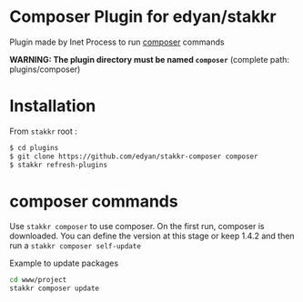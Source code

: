 # Composer Plugin for edyan/stakkr
Plugin made by Inet Process to run [composer](https://getcomposer.org) commands

__WARNING: The plugin directory must be named `composer`__ (complete path: plugins/composer)

# Installation
From `stakkr` root :

```bash
$ cd plugins
$ git clone https://github.com/edyan/stakkr-composer composer
$ stakkr refresh-plugins
```


# composer commands
Use `stakkr composer` to use composer. On the first run, composer is downloaded. You can define the version at this stage or keep 1.4.2 and then run a `stakkr composer self-update`

Example to update packages
```bash
cd www/project
stakkr composer update
```
